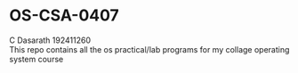 # OS-CSA-0407
C Dasarath
192411260  
This repo contains all the os practical/lab programs for my collage operating system course 
